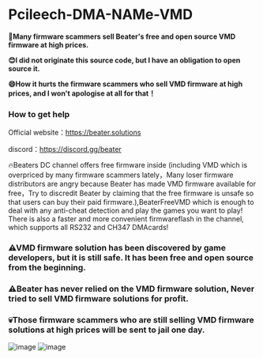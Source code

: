 # Pcileech-DMA-NAMe-VMD

**🤬Many firmware scammers sell Beater's free and open source VMD firmware at high prices.**

**😊I did not originate this source code, but I have an obligation to open source it.**

**😄How it hurts the firmware scammers who sell VMD firmware at high prices, and I won't apologise at all for that！**

### How to get help

Official website：https://beater.solutions

discord：https://discord.gg/beater

🔥Beaters DC channel offers free firmware inside (including VMD which is overpriced by many firmware scammers lately，Many loser firmware distributors are angry because Beater has made VMD firmware available for free，Try to discredit Beater by claiming that the free firmware is unsafe so that users can buy their paid firmware.),BeaterFreeVMD which is enough to deal with any anti-cheat detection and play the games you want to play! There is also a faster and more convenient firmwareflash in the channel, which supports all RS232 and CH347 DMAcards!

### ⚠VMD firmware solution has been discovered by game developers, but it is still safe.  It has been free and open source from the beginning.
### ⚠Beater has never relied on the VMD firmware solution, Never tried to sell VMD firmware solutions for profit.
### 💀Those firmware scammers who are still selling VMD firmware solutions at high prices will be sent to jail one day.
![image](https://github.com/user-attachments/assets/eda4c589-cadc-40aa-b0cc-d649974852b1)
![image](https://github.com/user-attachments/assets/874465ef-598b-4e79-8dab-58a297a8f14d)
